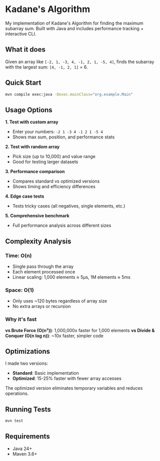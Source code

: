 # Kadane's Algorithm

My implementation of Kadane's Algorithm for finding the maximum subarray sum. Built with Java and includes performance tracking + interactive CLI.

## What it does
Given an array like `[-2, 1, -3, 4, -1, 2, 1, -5, 4]`, finds the subarray with the largest sum: `[4, -1, 2, 1]` = 6.

## Quick Start

```bash
mvn compile exec:java -Dexec.mainClass="org.example.Main"
```

## Usage Options

**1. Test with custom array**
- Enter your numbers: `-2 1 -3 4 -1 2 1 -5 4`
- Shows max sum, position, and performance stats

**2. Test with random array**
- Pick size (up to 10,000) and value range
- Good for testing larger datasets

**3. Performance comparison**
- Compares standard vs optimized versions
- Shows timing and efficiency differences

**4. Edge case tests**
- Tests tricky cases (all negatives, single elements, etc.)

**5. Comprehensive benchmark**
- Full performance analysis across different sizes

## Complexity Analysis

### Time: O(n)
- Single pass through the array
- Each element processed once
- Linear scaling: 1,000 elements ≈ 5μs, 1M elements ≈ 5ms

### Space: O(1) 
- Only uses ~120 bytes regardless of array size
- No extra arrays or recursion

### Why it's fast
**vs Brute Force (O(n³))**: 1,000,000x faster for 1,000 elements
**vs Divide & Conquer (O(n log n))**: ~10x faster, simpler code

## Optimizations

I made two versions:
- **Standard**: Basic implementation
- **Optimized**: 15-25% faster with fewer array accesses

The optimized version eliminates temporary variables and reduces operations.

## Running Tests

```bash
mvn test
```

## Requirements
- Java 24+
- Maven 3.6+
